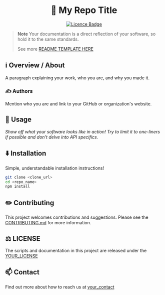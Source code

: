 <h1 align="center">📄 My Repo Title</h1>

<p align="center"><a href="https://github.com/TAKANOME-DEV/repo-template"><img alt="Licence Badge" src="https://img.shields.io/github/license/TAKANOME-DEV/repo-template?color=%2330C151"></a></p>

> **Note** Your documentation is a direct reflection of your software, so hold it to the same standards.
>
> See more [README TEMPLATE HERE](https://github.com/banesullivan/README/blob/main/TEMPLATE.md)

## ℹ️ Overview / About

A paragraph explaining your work, who you are, and why you made it.

### ✍️ Authors

Mention who you are and link to your GitHub or organization's website.

## 🚀 Usage

_Show off what your software looks like in action! Try to limit it to one-liners if possible and don't delve into API specifics._

## ⬇️ Installation

Simple, understandable installation instructions!

```bash
git clone <clone_url>
cd <repo_name>
npm install
```

## ✏️ Contributing

This project welcomes contributions and suggestions.
Please see the [CONTRIBUTING.md](CONTRIBUTING.md) for more information.

## ⚖️ LICENSE

The scripts and documentation in this project are released under the [YOUR_LICENSE](#️-license)

## 📫 Contact

Find out more about how to reach us at [your_contact](#contact)
